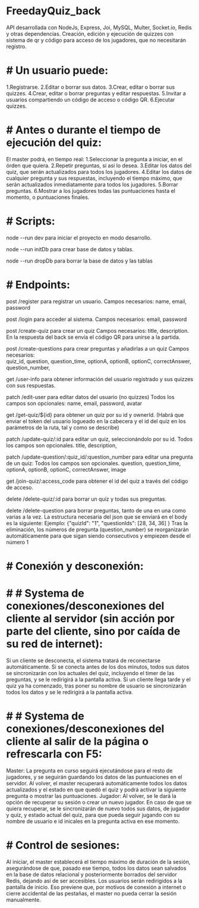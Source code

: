 # FreedayQuiz_back

API desarrollada con NodeJs, Express, Joi, MySQL, Multer, Socket.io, Redis y otras dependencias.
Creación, edición y ejecución de quizzes con sistema de qr y código para acceso de los jugadores, que no necesitarán registro.

# # Un usuario puede:

1.Registrarse.
2.Editar o borrar sus datos.
3.Crear, editar o borrar sus quizzes.
4.Crear, editar o borrar preguntas y editar respuestas.
5.Invitar a usuarios compartiendo un código de acceso o código QR.
6.Ejecutar quizzes.

# # Antes o durante el tiempo de ejecución del quiz:

El master podrá, en tiempo real:
1.Seleccionar la pregunta a iniciar, en el órden que quiera.
2.Repetir preguntas, si así lo desea.
3.Editar los datos del quiz, que serán actualizados para todos los jugadores.
4.Editar los datos de cualquier pregunta y sus respuestas, incluyendo el tiempo máximo, que serán actualizados inmediatamente para todos los jugadores.
5.Borrar preguntas.
6.Mostrar a los jugadores todas las puntuaciones hasta el momento, o puntuaciones finales.

# # Scripts:

node --run dev para iniciar el proyecto en modo desarrollo.

node --run initDb para crear base de datos y tablas.

node --run dropDb para borrar la base de datos y las tablas

# # Endpoints:

post /register para registrar un usuario.
Campos necesarios: name, email, password

post /login para acceder al sistema.
Campos necesarios: email, password

post /create-quiz para crear un quiz
Campos necesarios: title, description. En la respuesta del back se envía el código QR para unirse a la partida.

post /create-questions para crear preguntas y añadirlas a un quiz
Campos necesarios:  
 quiz_id,
question,
question_time,
optionA,
optionB,
optionC,
correctAnswer,
question_number,

get /user-info para obtener información del usuario registrado y sus quizzes con sus respuestas.

patch /edit-user para editar datos del usuario (no quizzes)
Todos los campos son opcionales:
name,
email,
password,
avatar

get /get-quiz/${id} para obtener un quiz por su id y ownerId.
(Habrá que enviar el token del usuario logueado en la cabecera y el id del quiz en los parámetros de la ruta, tal y como se describe)

patch /update-quiz/:id para editar un quiz, seleccionándolo por su id.
Todos los campos son opcionales.
title,
description,

patch /update-question/:quiz_id/:question_number para editar una pregunta de un quiz:
Todos los campos son opcionales.
question,
question_time,
optionA,
optionB,
optionC,
correctAnswer,
image

get /join-quiz/:access_code para obtener el id del quiz a través del código de acceso.

delete /delete-quiz/:id para borrar un quiz y todas sus preguntas.

delete /delete-question para borrar preguntas, tanto de una en una como varias a la vez. La estructura necesaria del json que se enviará en el body es la siguiente:
Ejemplo:
{"quizId": "1",
"questionIds": [28, 34, 36]
}
Tras la eliminación, los números de pregunta (question_number) se reorganizarán automáticamente para que sigan siendo consecutivos y empiezen desde el número 1

# # Conexión y desconexión:

# # # Systema de conexiones/desconexiones del cliente al servidor (sin acción por parte del cliente, sino por caída de su red de internet):

Si un cliente se desconecta, el sistema tratará de reconectarse automáticamente.
Si se conecta antes de los dos minutos, todos sus datos se sincronizarán con los actuales del quiz, incluyendo el timer de las preguntas, y se le redirigirá a la pantalla activa.
Si un cliente llega tarde y el quiz ya ha comenzado, tras poner su nombre de usuario se sincronizarán todos los datos y se le redirigirá a la pantalla activa.

# # # Systema de conexiones/desconexiones del cliente al salir de la página o refrescarla con F5:

Master:
La pregunta en curso seguirá ejecutándose para el resto de jugadores, y se seguirán guardando los datos de las puntuaciones en el servidor.
Al volver, el master recuperará automáticamente todos los datos actualizados y el estado en que quedó el quiz y podrá activar la siguiente pregunta o mostrar las puntuaciones.
Jugador:
Al volver, se le dará la opción de recuperar su sesión o crear un nuevo jugador.
En caso de que se quiera recuperar, se le sincronizarán de nuevo todos sus datos, de jugador y quiz, y estado actual del quiz, para que pueda seguir jugando con su nombre de usuario e id inicales en la pregunta activa en ese momento.

# # Control de sesiones:

Al iniciar, el master establecerá el tiempo máximo de duración de la sesión, asegurándose de que, pasado ese tiempo, todos los datos sean salvados en la base de datos relacional y posteriormente borrados del servidor Redis, dejando así de ser accesibles. Los usuarios serán redirigidos a la pantalla de inicio.
Eso previene que, por motivos de conexión a internet o cierre accidental de las pestañas, el master no pueda cerrar la sesión manualmente.
